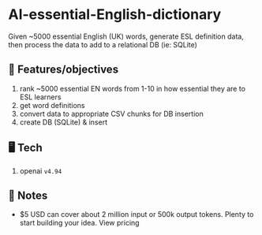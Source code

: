 # AI-essential-English-dictionary

Given ~5000 essential English (UK) words, generate ESL definition data, then process the data to add to a relational DB (ie: SQLite)

## 🏁 Features/objectives

1. rank ~5000 essential EN words from 1-10 in how essential they are to ESL learners
2. get word definitions
3. convert data to appropriate CSV chunks for DB insertion
4. create DB (SQLite) & insert

## 🖥️ Tech

1. openai `v4.94`

## 📝 Notes

- $5 USD can cover about 2 million input or 500k output tokens. Plenty to start building your idea. View pricing

